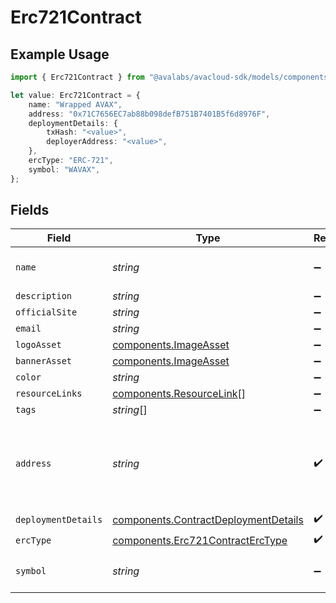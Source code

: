 # Erc721Contract

## Example Usage

```typescript
import { Erc721Contract } from "@avalabs/avacloud-sdk/models/components";

let value: Erc721Contract = {
    name: "Wrapped AVAX",
    address: "0x71C7656EC7ab88b098defB751B7401B5f6d8976F",
    deploymentDetails: {
        txHash: "<value>",
        deployerAddress: "<value>",
    },
    ercType: "ERC-721",
    symbol: "WAVAX",
};
```

## Fields

| Field                                                                                        | Type                                                                                         | Required                                                                                     | Description                                                                                  | Example                                                                                      |
| -------------------------------------------------------------------------------------------- | -------------------------------------------------------------------------------------------- | -------------------------------------------------------------------------------------------- | -------------------------------------------------------------------------------------------- | -------------------------------------------------------------------------------------------- |
| `name`                                                                                       | *string*                                                                                     | :heavy_minus_sign:                                                                           | The contract name.                                                                           | Wrapped AVAX                                                                                 |
| `description`                                                                                | *string*                                                                                     | :heavy_minus_sign:                                                                           | N/A                                                                                          |                                                                                              |
| `officialSite`                                                                               | *string*                                                                                     | :heavy_minus_sign:                                                                           | N/A                                                                                          |                                                                                              |
| `email`                                                                                      | *string*                                                                                     | :heavy_minus_sign:                                                                           | N/A                                                                                          |                                                                                              |
| `logoAsset`                                                                                  | [components.ImageAsset](../../models/components/imageasset.md)                               | :heavy_minus_sign:                                                                           | N/A                                                                                          |                                                                                              |
| `bannerAsset`                                                                                | [components.ImageAsset](../../models/components/imageasset.md)                               | :heavy_minus_sign:                                                                           | N/A                                                                                          |                                                                                              |
| `color`                                                                                      | *string*                                                                                     | :heavy_minus_sign:                                                                           | N/A                                                                                          |                                                                                              |
| `resourceLinks`                                                                              | [components.ResourceLink](../../models/components/resourcelink.md)[]                         | :heavy_minus_sign:                                                                           | N/A                                                                                          |                                                                                              |
| `tags`                                                                                       | *string*[]                                                                                   | :heavy_minus_sign:                                                                           | N/A                                                                                          |                                                                                              |
| `address`                                                                                    | *string*                                                                                     | :heavy_check_mark:                                                                           | A wallet or contract address in mixed-case checksum encoding.                                | 0x71C7656EC7ab88b098defB751B7401B5f6d8976F                                                   |
| `deploymentDetails`                                                                          | [components.ContractDeploymentDetails](../../models/components/contractdeploymentdetails.md) | :heavy_check_mark:                                                                           | N/A                                                                                          |                                                                                              |
| `ercType`                                                                                    | [components.Erc721ContractErcType](../../models/components/erc721contracterctype.md)         | :heavy_check_mark:                                                                           | N/A                                                                                          |                                                                                              |
| `symbol`                                                                                     | *string*                                                                                     | :heavy_minus_sign:                                                                           | The contract symbol.                                                                         | WAVAX                                                                                        |